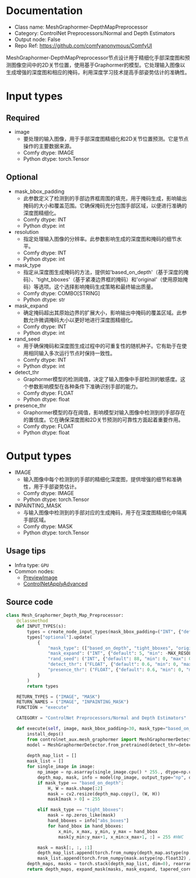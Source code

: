 
# Documentation
- Class name: MeshGraphormer-DepthMapPreprocessor
- Category: ControlNet Preprocessors/Normal and Depth Estimators
- Output node: False
- Repo Ref: https://github.com/comfyanonymous/ComfyUI

MeshGraphormer-DepthMapPreprocessor节点设计用于精细化手部深度图和预测图像空间中的2D关节位置，使用基于Graphormer的模型。它处理输入图像以生成增强的深度图和相应的掩码，利用深度学习技术提高手部姿势估计的准确性。

# Input types
## Required
- image
    - 要处理的输入图像，用于手部深度图精细化和2D关节位置预测。它是节点操作的主要数据来源。
    - Comfy dtype: IMAGE
    - Python dtype: torch.Tensor

## Optional
- mask_bbox_padding
    - 此参数定义了检测到的手部边界框周围的填充，用于掩码生成，影响输出掩码的大小和覆盖范围。它确保掩码充分包围手部区域，以便进行准确的深度图精细化。
    - Comfy dtype: INT
    - Python dtype: int
- resolution
    - 指定处理输入图像的分辨率。此参数影响生成的深度图和掩码的细节水平。
    - Comfy dtype: INT
    - Python dtype: int
- mask_type
    - 指定从深度图生成掩码的方法，提供如'based_on_depth'（基于深度的掩码）、'tight_bboxes'（基于紧凑边界框的掩码）和'original'（使用原始掩码）等选项。这个选择影响掩码生成策略和最终输出质量。
    - Comfy dtype: COMBO[STRING]
    - Python dtype: str
- mask_expand
    - 确定掩码超出其原始边界的扩展大小，影响输出中掩码的覆盖区域。此参数允许微调掩码大小以更好地进行深度图精细化。
    - Comfy dtype: INT
    - Python dtype: int
- rand_seed
    - 用于确保掩码和深度图生成过程中的可重复性的随机种子。它有助于在使用相同输入多次运行节点时保持一致性。
    - Comfy dtype: INT
    - Python dtype: int
- detect_thr
    - Graphormer模型的检测阈值，决定了输入图像中手部检测的敏感度。这个参数影响模型在各种条件下准确识别手部的能力。
    - Comfy dtype: FLOAT
    - Python dtype: float
- presence_thr
    - Graphormer模型的存在阈值，影响模型对输入图像中检测到的手部存在的置信度。它在确保深度图和2D关节预测的可靠性方面起着重要作用。
    - Comfy dtype: FLOAT
    - Python dtype: float

# Output types
- IMAGE
    - 输入图像中每个检测到的手部的精细化深度图，提供增强的细节和准确性，用于手部姿势估计。
    - Comfy dtype: IMAGE
    - Python dtype: torch.Tensor
- INPAINTING_MASK
    - 与输入图像中检测到的手部对应的生成掩码，用于在深度图精细化中隔离手部区域。
    - Comfy dtype: MASK
    - Python dtype: torch.Tensor


## Usage tips
- Infra type: `GPU`
- Common nodes:
    - [PreviewImage](../../Comfy/Nodes/PreviewImage.md)
    - [ControlNetApplyAdvanced](../../Comfy/Nodes/ControlNetApplyAdvanced.md)



## Source code
```python
class Mesh_Graphormer_Depth_Map_Preprocessor:
    @classmethod
    def INPUT_TYPES(s):
        types = create_node_input_types(mask_bbox_padding=("INT", {"default": 30, "min": 0, "max": 100}))
        types["optional"].update(
            {
                "mask_type": (["based_on_depth", "tight_bboxes", "original"], {"default": "based_on_depth"}),
                "mask_expand": ("INT", {"default": 5, "min": -MAX_RESOLUTION, "max": MAX_RESOLUTION, "step": 1}),
                "rand_seed": ("INT", {"default": 88, "min": 0, "max": 0xffffffffffffffff}),
                "detect_thr": ("FLOAT", {"default": 0.6, "min": 0, "max": 1, "step": 0.01}),
                "presence_thr": ("FLOAT", {"default": 0.6, "min": 0, "max": 1, "step": 0.01}),
            }
        )
        return types

    RETURN_TYPES = ("IMAGE", "MASK")
    RETURN_NAMES = ("IMAGE", "INPAINTING_MASK")
    FUNCTION = "execute"

    CATEGORY = "ControlNet Preprocessors/Normal and Depth Estimators"

    def execute(self, image, mask_bbox_padding=30, mask_type="based_on_depth", mask_expand=5, resolution=512, rand_seed=88, detect_thr=0.6, presence_thr=0.6, **kwargs):
        install_deps()
        from controlnet_aux.mesh_graphormer import MeshGraphormerDetector
        model = MeshGraphormerDetector.from_pretrained(detect_thr=detect_thr, presence_thr=presence_thr).to(model_management.get_torch_device())
        
        depth_map_list = []
        mask_list = []
        for single_image in image:
            np_image = np.asarray(single_image.cpu() * 255., dtype=np.uint8)
            depth_map, mask, info = model(np_image, output_type="np", detect_resolution=resolution, mask_bbox_padding=mask_bbox_padding, seed=rand_seed)
            if mask_type == "based_on_depth":
                H, W = mask.shape[:2]
                mask = cv2.resize(depth_map.copy(), (W, H))
                mask[mask > 0] = 255

            elif mask_type == "tight_bboxes":
                mask = np.zeros_like(mask)
                hand_bboxes = info["abs_boxes"]
                for hand_bbox in hand_bboxes: 
                    x_min, x_max, y_min, y_max = hand_bbox
                    mask[y_min:y_max+1, x_min:x_max+1, :] = 255 #HWC

            mask = mask[:, :, :1]
            depth_map_list.append(torch.from_numpy(depth_map.astype(np.float32) / 255.0))
            mask_list.append(torch.from_numpy(mask.astype(np.float32) / 255.0))
        depth_maps, masks = torch.stack(depth_map_list, dim=0), rearrange(torch.stack(mask_list, dim=0), "n h w 1 -> n 1 h w")
        return depth_maps, expand_mask(masks, mask_expand, tapered_corners=True)

```
